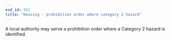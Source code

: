 ```yaml
---
esd_id: 551
title: "Housing - prohibition order where category 2 hazard"
---
```


A local authority may serve a prohibition order where a Category 2 hazard is identified.

